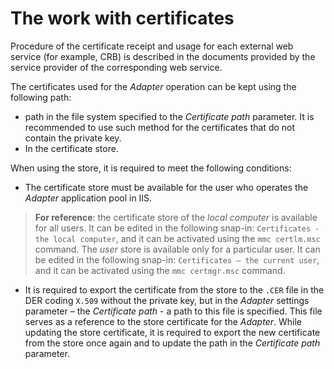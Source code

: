 # The work with certificates

Procedure of the certificate receipt and usage for each external web service (for example, CRB) is described in the documents provided by the service provider of the corresponding web service.

The certificates used for the *Adapter* operation can be kept using the following path:

- path in the file system specified to the *Certificate path* parameter. It is recommended to use such method for the certificates that do not contain the private key.
- In the certificate store.

When using the store, it is required to meet the following conditions:

- The certificate store must be available for the user who operates the *Adapter* application pool in IIS.

> **For reference**: the certificate store of the *local computer* is available for all users. It can be edited in the following snap-in: `Certificates - the local computer`, and it can be activated using the `mmc certlm.msc` command. The *user* store is available only for a particular user. It can be edited in the following snap-in: `Certificates – the current user`, and it can be activated using the `mmc certmgr.msc` command.

- It is required to export the certificate from the store to the `.CER` file in the DER coding `X.509` without the private key, but in the *Adapter* settings parameter – the *Certificate path* - a path to this file is specified.  This file serves as a reference to the store certificate for the *Adapter*. While updating the store certificate, it is required to export the new certificate from the store once again and to update the path in the *Certificate path* parameter.